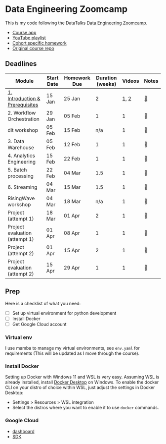 # Data Engineering Zoomcamp

This is my code following the DataTalks [Data Engineering Zoomcamp](https://github.com/DataTalksClub/data-engineering-zoomcamp).

- [Course app](https://dezoomcamp.streamlit.app)
- [YouTube playlist](https://www.youtube.com/playlist?list=PL3MmuxUbc_hJed7dXYoJw8DoCuVHhGEQb)
- [Cohort specific homework](https://github.com/DataTalksClub/data-engineering-zoomcamp/blob/main/cohorts/2024)
- [Original course repo](https://github.com/DataTalksClub/data-engineering-zoomcamp)

## Deadlines

| Module                                                                                                                      | Start Date | Homework Due | Duration (weeks) | Videos                                                               | Notes                                                                                       |
| --------------------------------------------------------------------------------------------------------------------------- | ---------- | ------------ | ---------------- | -------------------------------------------------------------------- | ------------------------------------------------------------------------------------------- |
| [1. Introduction & Prerequisites](https://github.com/DataTalksClub/data-engineering-zoomcamp/tree/main/01-docker-terraform) | 15 Jan     | 25 Jan       | 2                | [1](https://youtu.be/EYNwNlOrpr0), [2](https://youtu.be/2JM-ziJt0WI) | [📝](https://github.com/sf-pear/data-engineering/blob/main/modules/1_intro_prereqs/notes.md) |
| 2. Workflow Orchestration                                                                                                   | 29 Jan     | 05 Feb       | 1                | 1                                                                    | 📝                                                                                           |
| dlt workshop                                                                                                                | 05 Feb     | 15 Feb       | n/a              | 1                                                                    | 📝                                                                                           |
| 3. Data Warehouse                                                                                                           | 05 Feb     | 12 Feb       | 1                | 1                                                                    | 📝                                                                                           |
| 4. Analytics Engineering                                                                                                    | 15 Feb     | 22 Feb       | 1                | 1                                                                    | 📝                                                                                           |
| 5. Batch processing                                                                                                         | 22 Feb     | 04 Mar       | 1.5              | 1                                                                    | 📝                                                                                           |
| 6. Streaming                                                                                                                | 04 Mar     | 15 Mar       | 1.5              | 1                                                                    | 📝                                                                                           |
| RisingWave workshop                                                                                                         | 04 Mar     | 18 Mar       | n/a              | 1                                                                    | 📝                                                                                           |
| Project (attempt 1)                                                                                                         | 18 Mar     | 01 Apr       | 2                | 1                                                                    | 📝                                                                                           |
| Project evaluation (attempt 1)                                                                                              | 01 Apr     | 08 Apr       | 1                | 1                                                                    | 📝                                                                                           |
| Project (attempt 2)                                                                                                         | 01 Apr     | 15 Apr       | 2                | 1                                                                    | 📝                                                                                           |
| Project evaluation (attempt 2)                                                                                              | 15 Apr     | 29 Apr       | 1                | 1                                                                    | 📝                                                                                           |


## Prep

Here is a checklist of what you need:
- [ ] Set up virtual environment for python development
- [ ] Install Docker
- [ ] Get Google Cloud account

### Virtual env

I use mamba to manage my virtual environments, see `env.yaml` for requirements (This will be updated as I move through the course).


### Install Docker

Setting up Docker with Windows 11 and WSL is very easy. Assuming WSL is  already installed, install [Docker Desktop](https://www.docker.com/products/docker-desktop/) on Windows. 
To enable the docker CLI on your distro of choice within WSL, just adjust the settings in Docker Desktop:
- Settings > Resources > WSL integration
- Select the distros where you want to enable it to use `docker` commands.

### Google Cloud

- [dashboard](https://console.cloud.google.com/welcome)
- [SDK](https://cloud.google.com/sdk/docs/install#linux)

<!-- Before course starts:
- [x] Docker Desktop installed
- [x] Env with python (I use mamba)
- [x] Get a Google Cloud account ([dashboard](https://console.cloud.google.com/welcome))
- [ ] Install Google Cloud [SDK](https://cloud.google.com/sdk/docs/install#linux)
    - Assuming they mean the CLI? Do I really need this?
- [ ] Install [Terraform](https://developer.hashicorp.com/terraform/install?product_intent=terraform) (try [OpenTofu](https://opentofu.org/docs/intro/install/deb/))
    - Can I only install it in my env (`mamba install conda-forge::terraform`)? -->
